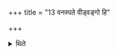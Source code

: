+++
title = "13 वनस्पते वीड्वङ्गो हि"

+++

<details><summary>थिते</summary>

वनस्पते वीड्वङ्गो हि भूया इति पञ्चमी रथम् १३
</details>
